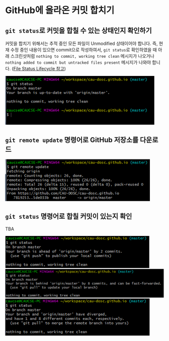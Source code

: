 # GitHub에 올라온 커밋 합치기

## `git status`로 커밋을 합칠 수 있는 상태인지 확인하기

커밋을 합치기 위해서는 추적 중인 모든  파일이 Unmodified 상태이어야 합니다. 즉, 현재 수정 중인 내용이 있으면 commit으로 작성하여서, `git status`로 확인하였을 때 아래 스크린샷처럼 `nothing to commit, working tree clean` 메시지가 나오거나 `nothing added to commit but untracked files present` 메시지가 나와야 합니다. ([File Status Lifecycle 참고](https://git-scm.com/book/ko/v1/Git%EC%9D%98-%EA%B8%B0%EC%B4%88-%EC%88%98%EC%A0%95%ED%95%98%EA%B3%A0-%EC%A0%80%EC%9E%A5%EC%86%8C%EC%97%90-%EC%A0%80%EC%9E%A5%ED%95%98%EA%B8%B0))

![](images/git-status-up-to-date-and-working-tree-clean.PNG)

## `git remote update` 명령어로 GitHub 저장소를 다운로드

![](images/git-remote-update.PNG)

## `git status` 명령어로 합칠 커밋이 있는지 확인

TBA

![](images/git-status-the-branch-is-ahead.PNG)
![](images/git-status-the-branch-is-behind.PNG)
![](images/git-status-the-branch-have-diverged.PNG)
